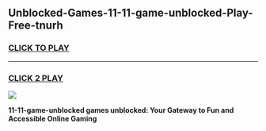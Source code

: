 
## Unblocked-Games-11-11-game-unblocked-Play-Free-tnurh
<h3>
<a href="https://premium76.site?title=11-11-game-unblocked&ref=23A">CLICK TO PLAY</a></h3>
<hr>

<h3>
<a href="https://premium76.site?title=11-11-game-unblocked&ref=23A">CLICK 2 PLAY</a>
  
</h3>

<a href="https://premium76.site?title=11-11-game-unblocked&ref=23A"><img src="https://clearcache.store/games.png"></a>


**11-11-game-unblocked games unblocked: Your Gateway to Fun and Accessible Online Gaming**
